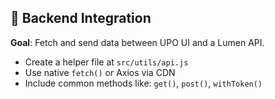 ## 📡 Backend Integration
**Goal**: Fetch and send data between UPO UI and a Lumen API.
- Create a helper file at `src/utils/api.js`
- Use native `fetch()` or Axios via CDN
- Include common methods like: `get()`, `post()`, `withToken()`